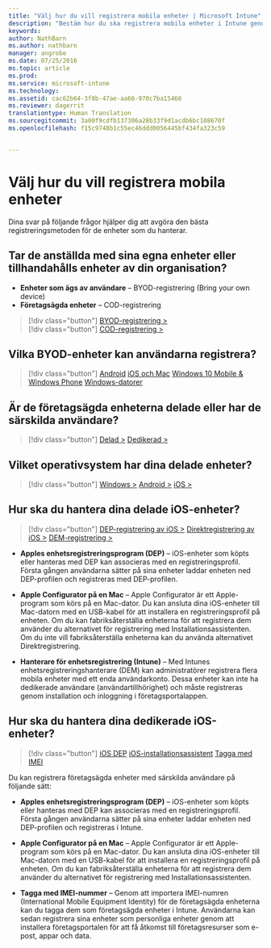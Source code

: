 ```yaml
---
title: "Välj hur du vill registrera mobila enheter | Microsoft Intune"
description: "Bestäm hur du ska registrera mobila enheter i Intune genom att besvara några enkla frågor"
keywords: 
author: NathBarn
ms.author: nathbarn
manager: angrobe
ms.date: 07/25/2016
ms.topic: article
ms.prod: 
ms.service: microsoft-intune
ms.technology: 
ms.assetid: cac62b64-3f8b-47ae-aa66-970c7ba15466
ms.reviewer: dagerrit
translationtype: Human Translation
ms.sourcegitcommit: 3a00f9cdfb137306a28b33f9d1acdb6bc108670f
ms.openlocfilehash: f15c9748b1c55ec46ddd0056445bf434fa323c59


---
```


# <a name="choose-how-to-enroll-mobile-devices"></a>Välj hur du vill registrera mobila enheter

Dina svar på följande frågor hjälper dig att avgöra den bästa registreringsmetoden för de enheter som du hanterar.

## <a name="do-employees-bring-their-own-devices-or-are-devices-provided-by-your-organization"></a>**Tar de anställda med sina egna enheter eller tillhandahålls enheter av din organisation?**

  - **Enheter som ägs av användare** – BYOD-registrering (Bring your own device)
  - **Företagsägda enheter** – COD-registrering

> [!div class="button"]
[BYOD-registrering >](#what-byod-devices-can-your-users-enroll)   
> [!div class="button"]
[COD-registrering >](#are-your-company-owned-devices-shared-or-do-they-have-dedicated-users)

## <a name="what-byod-devices-can-your-users-enroll"></a>**Vilka BYOD-enheter kan användarna registrera?**

> [!div class="button"]
[Android](/intune/deploy-use/set-up-android-management-with-microsoft-intune) [iOS och Mac](/intune/deploy-use/set-up-ios-and-mac-management-with-microsoft-intune) [Windows 10 Mobile & Windows Phone](/intune/deploy-use/set-up-windows-phone-management-with-microsoft-intune) [Windows-datorer](/intune/deploy-use/set-up-windows-device-management-with-microsoft-intune)

## <a name="are-your-company-owned-devices-shared-or-do-they-have-dedicated-users"></a>**Är de företagsägda enheterna delade eller har de särskilda användare?**

> [!div class="button"]
[Delad >](#what-operating-system-are-your-shared-devices-running)   [Dedikerad >](#how-will-you-manage-dedicated-ios-devices)


## <a name="what-operating-system-are-your-shared-devices-running"></a>**Vilket operativsystem har dina delade enheter?**

  > [!div class="button"]
  [Windows >](/intune/deploy-use/enroll-corporate-owned-devices-with-the-device-enrollment-manager-in-microsoft-intune) [Android >](/intune/deploy-use/enroll-corporate-owned-devices-with-the-device-enrollment-manager-in-microsoft-intune) [iOS >](#how-will-you-manage-shared-ios-devices)

## <a name="how-will-you-manage-shared-ios-devices"></a>**Hur ska du hantera dina delade iOS-enheter?**

  > [!div class="button"]
  [DEP-registrering av iOS >](/intune/deploy-use/ios-device-enrollment-program-in-microsoft-intune) [Direktregistrering av iOS >](/intune/deploy-use/ios-direct-enrollment-in-microsoft-intune)  [DEM-registrering >](/intune/deploy-use/enroll-corporate-owned-devices-with-the-device-enrollment-manager-in-microsoft-intune)

  - **Apples enhetsregistreringsprogram (DEP)** – iOS-enheter som köpts eller hanteras med DEP kan associeras med en registreringsprofil. Första gången användarna sätter på sina enheter laddar enheten ned DEP-profilen och registreras med DEP-profilen.

  - **Apple Configurator på en Mac** – Apple Configurator är ett Apple-program som körs på en Mac-dator. Du kan ansluta dina iOS-enheter till Mac-datorn med en USB-kabel för att installera en registreringsprofil på enheten. Om du kan fabriksåterställa enheterna för att registrera dem använder du alternativet för registrering med Installationsassistenten. Om du inte vill fabriksåterställa enheterna kan du använda alternativet Direktregistrering.

  - **Hanterare för enhetsregistrering (Intune)** – Med Intunes enhetsregistreringshanterare (DEM) kan administratörer registrera flera mobila enheter med ett enda användarkonto. Dessa enheter kan inte ha dedikerade användare (användartillhörighet) och måste registreras genom installation och inloggning i företagsportalappen.

## <a name="how-will-you-manage-dedicated-ios-devices"></a>**Hur ska du hantera dina dedikerade iOS-enheter?**

  > [!div class="button"]
   [iOS DEP](/intune/deploy-use/ios-device-enrollment-program-in-microsoft-intune)   [iOS-installationsassistent](/intune/deploy-use/ios-setup-assistant-enrollment-in-microsoft-intune) [Tagga med IMEI](/intune/deploy-use/specify-corporate-owned-devices-with-international-mobile-equipment-identity-imei-numbers)

  Du kan registrera företagsägda enheter med särskilda användare på följande sätt:

  - **Apples enhetsregistreringsprogram (DEP)** – iOS-enheter som köpts eller hanteras med DEP kan associeras med en registreringsprofil. Första gången användarna sätter på sina enheter laddar enheten ned DEP-profilen och registreras i Intune.

  - **Apple Configurator på en Mac** – Apple Configurator är ett Apple-program som körs på en Mac-dator. Du kan ansluta dina iOS-enheter till Mac-datorn med en USB-kabel för att installera en registreringsprofil på enheten. Om du kan fabriksåterställa enheterna för att registrera dem använder du alternativet för registrering med Installationsassistenten.

  - **Tagga med IMEI-nummer** – Genom att importera IMEI-numren (International Mobile Equipment Identity) för de företagsägda enheterna kan du tagga dem som företagsägda enheter i Intune. Användarna kan sedan registrera sina enheter som personliga enheter genom att installera företagsportalen för att få åtkomst till företagsresurser som e-post, appar och data.



<!--HONumber=Nov16_HO3-->


